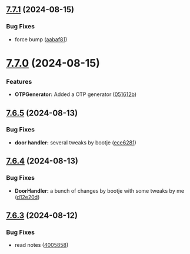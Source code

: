 ## [7.7.1](https://github.com/Torwent/SRL-T/compare/v7.7.0...v7.7.1) (2024-08-15)


### Bug Fixes

* force bump ([aabaf81](https://github.com/Torwent/SRL-T/commit/aabaf81f0775542b02c112b805a83d99e550c4b2))



# [7.7.0](https://github.com/Torwent/SRL-T/compare/v7.6.5...v7.7.0) (2024-08-15)


### Features

* **OTPGenerator:** Added a OTP generator ([051612b](https://github.com/Torwent/SRL-T/commit/051612b4060017cf4ed2ee6438c1e4d666d96f9e))



## [7.6.5](https://github.com/Torwent/SRL-T/compare/v7.6.4...v7.6.5) (2024-08-13)


### Bug Fixes

* **door handler:** several tweaks by bootje ([ece6281](https://github.com/Torwent/SRL-T/commit/ece6281aa5c12235487217e873400ba6f74e2b84))



## [7.6.4](https://github.com/Torwent/SRL-T/compare/v7.6.3...v7.6.4) (2024-08-13)


### Bug Fixes

* **DoorHandler:** a bunch of changes by bootje with some tweaks by me ([d12e20d](https://github.com/Torwent/SRL-T/commit/d12e20dfea43fa84ed5da51a963fe3e558732f54))



## [7.6.3](https://github.com/Torwent/SRL-T/compare/v7.6.2...v7.6.3) (2024-08-12)


### Bug Fixes

* read notes ([4005858](https://github.com/Torwent/SRL-T/commit/4005858300a71147359c7d386a9eb6507795df04))



